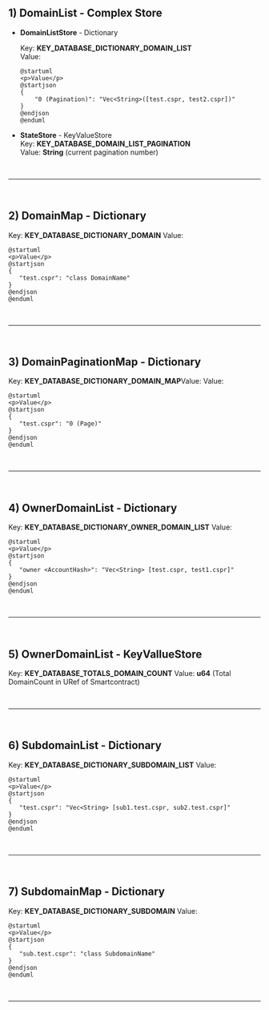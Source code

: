 ## 1) **DomainList** - Complex Store

- **DomainListStore** - Dictionary

    Key: **KEY_DATABASE_DICTIONARY_DOMAIN_LIST**<br>
    Value: 
    ```plantuml
    @startuml
    <p>Value</p>
    @startjson
    {
        "0 (Pagination)": "Vec<String>([test.cspr, test2.cspr])"
    }
    @endjson
    @enduml
    ```

- **StateStore** - KeyValueStore <br>
    Key: **KEY_DATABASE_DOMAIN_LIST_PAGINATION**<br>
    Value: **String** (current pagination number)

<br><hr><br>

## 2) **DomainMap** - Dictionary

Key: **KEY_DATABASE_DICTIONARY_DOMAIN**
Value:
 ```plantuml
@startuml
<p>Value</p>
@startjson
{
    "test.cspr": "class DomainName"
}
@endjson
@enduml
```

<br><hr><br>

## 3) **DomainPaginationMap** - Dictionary

Key: **KEY_DATABASE_DICTIONARY_DOMAIN_MAP**Value:
Value:
 ```plantuml
@startuml
<p>Value</p>
@startjson
{
    "test.cspr": "0 (Page)"
}
@endjson
@enduml
```

<br><hr><br>

## 4) **OwnerDomainList** - Dictionary

Key: **KEY_DATABASE_DICTIONARY_OWNER_DOMAIN_LIST**
Value:
 ```plantuml
@startuml
<p>Value</p>
@startjson
{
    "owner <AccountHash>": "Vec<String> [test.cspr, test1.cspr]"
}
@endjson
@enduml
```

<br><hr><br>

## 5) **OwnerDomainList** - KeyVallueStore

Key: **KEY_DATABASE_TOTALS_DOMAIN_COUNT**
Value: **u64** (Total DomainCount in URef of Smartcontract)

<br><hr><br>

## 6) **SubdomainList** - Dictionary

Key: **KEY_DATABASE_DICTIONARY_SUBDOMAIN_LIST**
Value:
 ```plantuml
@startuml
<p>Value</p>
@startjson
{
    "test.cspr": "Vec<String> [sub1.test.cspr, sub2.test.cspr]"
}
@endjson
@enduml
```

<br><hr><br>

## 7) **SubdomainMap** - Dictionary

Key: **KEY_DATABASE_DICTIONARY_SUBDOMAIN**
Value:
 ```plantuml
@startuml
<p>Value</p>
@startjson
{
    "sub.test.cspr": "class SubdomainName"
}
@endjson
@enduml
```

<br><hr><br>